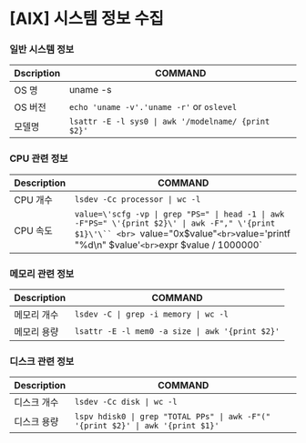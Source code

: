 # [AIX] 시스템 정보 수집

### 일반 시스템 정보

Dscription | COMMAND
--- | ---
OS 명 | uname -s
OS 버전 | `echo 'uname -v'.'uname -r'` or `oslevel`
모델명 | `lsattr -E -l sys0 \| awk '/modelname/ {print $2}'`


### CPU  관련 정보

Description | COMMAND
--- | ---
CPU 개수 | `lsdev -Cc processor \| wc -l`
CPU 속도 | `value=\'scfg -vp \| grep "PS=" \| head -1 \| awk -F"PS=" \'{print $2}\' \| awk -F"," \'{print $1}\'\`` <br> `value="0x$value"` <br> `value='printf "%d\n" $value'` <br> `expr $value / 1000000`


### 메모리 관련 정보
Description | COMMAND
--- | ---
메모리 개수 | `lsdev -C \| grep -i memory \| wc -l `
메모리 용량 | `lsattr -E -l mem0 -a size \| awk '{print $2}'`


### 디스크 관련 정보
Description | COMMAND
--- | ---
디스크 개수 | `lsdev -Cc disk \| wc -l`
디스크 용량 | `lspv hdisk0 \| grep "TOTAL PPs" \| awk -F"(" '{print $2}' \| awk '{print $1}' `


